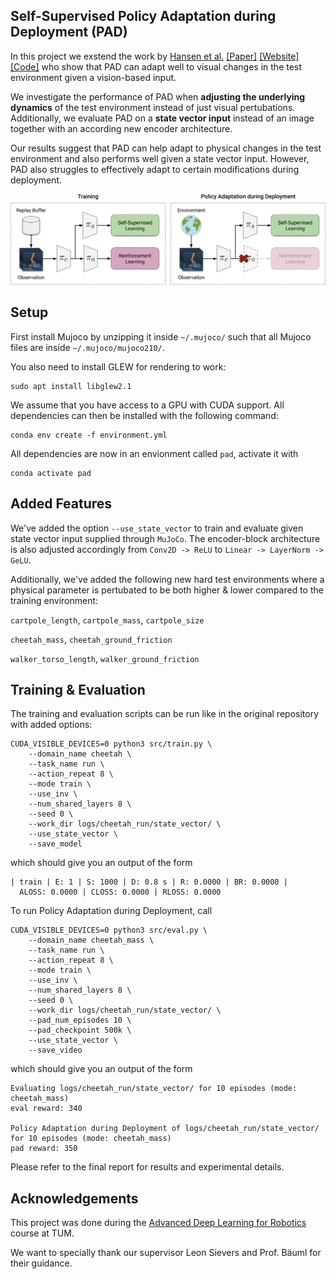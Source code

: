 ## Self-Supervised Policy Adaptation during Deployment (PAD)

In this project we exstend the work by [Hansen et al.](https://nicklashansen.github.io/) [[Paper]](https://arxiv.org/abs/2007.04309) [[Website]](https://nicklashansen.github.io/PAD/) [[Code]](https://github.com/nicklashansen/policy-adaptation-during-deployment) who show that PAD can adapt well to visual changes in the test environment given a vision-based input.

We investigate the performance of PAD when **adjusting the underlying dynamics** of the test environment instead of just visual pertubations. Additionally, we evaluate PAD on a **state vector input** instead of an image together with an according new encoder architecture.

Our results suggest that PAD can help adapt to physical changes in the test environment and also performs well given a state vector input. However, PAD also struggles to effectively adapt to certain modifications during deployment.

![samples](images/method.png)

## Setup
First install Mujoco by unzipping it inside `~/.mujoco/` such that all Mujoco files are inside `~/.mujoco/mujoco210/`.

You also need to install GLEW for rendering to work:
```
sudo apt install libglew2.1
```

We assume that you have access to a GPU with CUDA support. All dependencies can then be installed with the following command:

```
conda env create -f environment.yml
```

All dependencies are now in an envionment called `pad`, activate it with

```
conda activate pad
```

## Added Features
We've added the option `--use_state_vector` to train and evaluate given state vector input supplied through `MuJoCo`. The encoder-block architecture is also adjusted accordingly from `Conv2D -> ReLU` to `Linear -> LayerNorm -> GeLU`.


Additionally, we've added the following new hard test environments where a physical parameter is pertubated to be both higher & lower compared to the training environment:


`cartpole_length`, `cartpole_mass`, `cartpole_size`


`cheetah_mass`, `cheetah_ground_friction`


`walker_torso_length`, `walker_ground_friction`

## Training & Evaluation
The training and evaluation scripts can be run like in the original repository with added options:

```
CUDA_VISIBLE_DEVICES=0 python3 src/train.py \
    --domain_name cheetah \
    --task_name run \
    --action_repeat 8 \
    --mode train \
    --use_inv \
    --num_shared_layers 8 \
    --seed 0 \
    --work_dir logs/cheetah_run/state_vector/ \
    --use_state_vector \
    --save_model
```
which should give you an output of the form
```
| train | E: 1 | S: 1000 | D: 0.8 s | R: 0.0000 | BR: 0.0000 | 
  ALOSS: 0.0000 | CLOSS: 0.0000 | RLOSS: 0.0000
```

To run Policy Adaptation during Deployment, call

```
CUDA_VISIBLE_DEVICES=0 python3 src/eval.py \
    --domain_name cheetah_mass \
    --task_name run \
    --action_repeat 8 \
    --mode train \
    --use_inv \
    --num_shared_layers 8 \
    --seed 0 \
    --work_dir logs/cheetah_run/state_vector/ \
    --pad_num_episodes 10 \
    --pad_checkpoint 500k \
    --use_state_vector \
    --save_video
```
which should give you an output of the form
```
Evaluating logs/cheetah_run/state_vector/ for 10 episodes (mode: cheetah_mass)
eval reward: 340

Policy Adaptation during Deployment of logs/cheetah_run/state_vector/ for 10 episodes (mode: cheetah_mass)
pad reward: 350
```

Please refer to the final report for results and experimental details.

## Acknowledgements

This project was done during the [Advanced Deep Learning for Robotics](https://bbaeuml.github.io/tum-adlr/adlr/) course at TUM.

We want to specially thank our supervisor Leon Sievers and Prof. Bäuml for their guidance.
